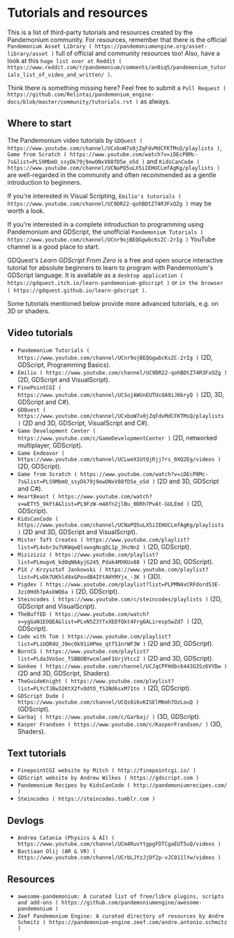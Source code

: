

Tutorials and resources
=======================

This is a list of third-party tutorials and resources created by the Pandemonium community. For resources, remember that there is the official `Pandemonium Asset Library ( https://pandemoniumengine.org/asset-library/asset )` full of official and community resources too! Also, have a look at this `huge list over at Reddit ( https://www.reddit.com/r/pandemonium/comments/an0iq5/pandemonium_tutorials_list_of_video_and_written/ )`.

Think there is something missing here? Feel free to submit a `Pull Request ( https://github.com/Relintai/pandemonium_engine-docs/blob/master/community/tutorials.rst )` as always.

Where to start
--------------

The Pandemonium video tutorials by `GDQuest ( https://www.youtube.com/channel/UCxboW7x0jZqFdvMdCFKTMsQ/playlists )`, `Game from Scratch ( https://www.youtube.com/watch?v=iDEcP8Mc-7s&list=PLS9MbmO_ssyDk79j9ewONxV88fD5e_o5d )` and `KidsCanCode ( https://www.youtube.com/channel/UCNaPQ5uLX5iIEHUCLmfAgKg/playlists )` are well-regarded in the community and often recommended as a gentle introduction to beginners.

If you're interested in Visual Scripting, `Emilio's tutorials ( https://www.youtube.com/channel/UC9DR22-qohBDtZ74R3FxOZg )` may be worth a look.

If you're interested in a complete introduction to programming using Pandemonium and GDScript, the unofficial `Pandemonium Tutorials ( https://www.youtube.com/channel/UCnr9ojBEQGgwbcKsZC-2rIg )` YouTube channel is a good place to start.

GDQuest's *Learn GDScript From Zero* is a free and open source interactive tutorial for absolute beginners to learn to program with Pandemonium's GDScript language. It is available as a `desktop application ( https://gdquest.itch.io/learn-pandemonium-gdscript )`  or `in the browser ( https://gdquest.github.io/learn-gdscript )`.

Some tutorials mentioned below provide more advanced tutorials, e.g. on 3D or shaders.

Video tutorials
---------------

- `Pandemonium Tutorials ( https://www.youtube.com/channel/UCnr9ojBEQGgwbcKsZC-2rIg )` (2D, GDScript, Programming Basics).
- `Emilio ( https://www.youtube.com/channel/UC9DR22-qohBDtZ74R3FxOZg )` (2D, GDScript and VisualScript).
- `FinePointCGI ( https://www.youtube.com/channel/UCSojAWUnEUTUcdA9iJ6bryQ )` (2D, 3D, GDScript and C#).
- `GDQuest ( https://www.youtube.com/channel/UCxboW7x0jZqFdvMdCFKTMsQ/playlists )` (2D and 3D, GDScript, VisualScript and C#).
- `Game Development Center ( https://www.youtube.com/c/GameDevelopmentCenter )` (2D, networked multiplayer, GDScript).
- `Game Endeavor ( https://www.youtube.com/channel/UCLweX1UtQjRjj7rs_0XQ2Eg/videos )` (2D, GDScript).
- `Game from Scratch ( https://www.youtube.com/watch?v=iDEcP8Mc-7s&list=PLS9MbmO_ssyDk79j9ewONxV88fD5e_o5d )` (2D and 3D, GDScript and C#).
- `HeartBeast ( https://www.youtube.com/watch?v=wETY5_9kFtA&list=PL9FzW-m48fn2jlBu_0DRh7PvAt-GULEmd )` (2D, GDScript).
- `KidsCanCode ( https://www.youtube.com/channel/UCNaPQ5uLX5iIEHUCLmfAgKg/playlists )` (2D and 3D, GDScript and VisualScript).
- `Mister Taft Creates ( https://www.youtube.com/playlist?list=PL4vbr3u7UKWqwQlvwvgNcgDL1p_3hcNn2 )` (2D, GDScript).
- `Miziziziz ( https://www.youtube.com/playlist?list=PLmugv6_kd0qN6AyjG245_Pdak4MXKUx88 )` (2D and 3D, GDScript).
- `P1X / Krzysztof Jankowski ( https://www.youtube.com/playlist?list=PLvDk7UKhld4xGPovdB4IFtAHYMYjx_-3K )` (3D).
- `Pigdev ( https://www.youtube.com/playlist?list=PLPMN4vCRFdordS3E-3zi0Hdh7pAsbWQ6a )` (2D, GDScript).
- `Steincodes ( https://www.youtube.com/c/steincodes/playlists )` (2D, GDScript and VisualScript).
- `TheBuffED ( https://www.youtube.com/watch?v=ygGaN1EOQEA&list=PLvN5Z3tTxXEDfQkt4Frg6ALirespSwZd7 )` (2D, GDScript).
- `Code with Tom ( https://www.youtube.com/playlist?list=PLiUQR4U_J9ec0k91iHPme_qtfS1nrWF3W )` (2D and 3D, GDScript).
- `BornCG ( https://www.youtube.com/playlist?list=PLda3VoSoc_TSBBOBYwcmlamF1UrjVtccZ )` (2D and 3D, GDScript).
- `Gonkee ( https://www.youtube.com/channel/UCJqCPFHdbc6443G3Sz6VYDw )` (2D and 3D, GDScript, Shaders).
- `TheGuideKnight ( https://www.youtube.com/playlist?list=PLYcTJBw32KtX2fvOdtO_fS3Nd6sxM71tn )` (2D, GDScript).
- `GDScript Dude ( https://www.youtube.com/channel/UCQs0i6vKISElM6mh7OzLouQ )` (GDScript).
- `Garbaj ( https://www.youtube.com/c/Garbaj/ )` (3D, GDScript).
- `Kasper Frandsen ( https://www.youtube.com/c/KasperFrandsen/ )` (3D, Shaders).

Text tutorials
--------------

- `FinepointCGI website by Mitch ( http://finepointcgi.io/ )`
- `GDScript website by Andrew Wilkes ( https://gdscript.com )`
- `Pandemonium Recipes by KidsCanCode ( http://pandemoniumrecipes.com/ )`
- `Steincodes ( https://steincodes.tumblr.com )`

Devlogs
-------

- `Andrea Catania (Physics & AI) ( https://www.youtube.com/channel/UCm4RuvYtgpgFDTCgaEUT5uQ/videos )`
- `Bastiaan Olij (AR & VR) ( https://www.youtube.com/channel/UCrbLJYzJjDf2p-vJC011lYw/videos )`

Resources
---------

- `awesome-pandemonium: A curated list of free/libre plugins, scripts and add-ons ( https://github.com/pandemoniumengine/awesome-pandemonium )`
- `Zeef Pandemonium Engine: A curated directory of resources by Andre Schmitz ( https://pandemonium-engine.zeef.com/andre.antonio.schmitz )`
